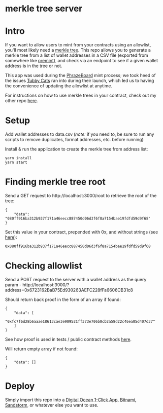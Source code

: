 merkle tree server
===================

# Intro

If you want to allow users to mint from your contracts using an allowlist, you'll most likely need a [merkle tree](https://en.wikipedia.org/wiki/Merkle_tree). This repo allows you to generate a merkle tree from a list of wallet addresses in a CSV file (exported from somewhere like [premint](https://www.premint.xyz/)), and check via an endpoint to see if a given wallet address is in the tree or not.

This app was used during the [PhrazeBoard](https://phrazeboard.xyz/) mint process; we took heed of the issues [Tubby Cats](https://github.com/tubby-cats/tubby-launch-reflections) ran into during their launch, which led us to having the convenience of updating the allowlist at anytime.

For instructions on how to use merkle trees in your contract, check out my other repo [here](https://github.com/albab/merkleContract).


# Setup

Add wallet addresses to data.csv (_note:_ if you need to, be sure to run any scripts to remove duplicates, format addresses, etc. before running)

Install & run the application to create the merkle tree from address list:

```
yarn install
yarn start
```

# Finding merkle tree root

Send a GET request to http://localhost:3000/root to retrieve the root of the tree:

```
{
    "data": "080ff916ba312b937f171a46eecc887450d06d3f6f8a7154bae19fdfd59d9f68"
}
```

Set this value in your contract, prepended with 0x, and without strings (see [here](https://github.com/albab/merkleContract/blob/main/Contract.sol#L28)):

```
0x080ff916ba312b937f171a46eecc887450d06d3f6f8a7154bae19fdfd59d9f68
```


# Checking allowlist

Send a POST request to the server with a wallet address as the query param - http://localhost:3000/?address=0x6723162BaB75Ed930263AEFC228fFa6606CB31c8

Should return back proof in the form of an array if found:

```
{
    "data": [
        "0xfc7f6d28b6aaae18613cae3e909521ff373e706b0cb2a58d22c46ea05d407d37"
    ]
}
```

See how proof is used in tests / public contract methods [here](https://github.com/albab/merkleContract/blob/main/test.js#L29).


Will return empty array if not found:

```
{
    "data": []
}
```

# Deploy

Simply import this repo into a [Digital Ocean 1-Click App](https://docs.digitalocean.com/glossary/one-click/), [Bitnami](https://bitnami.com/), [Sandstorm](https://sandstorm.io/), or whatever else you want to use.
